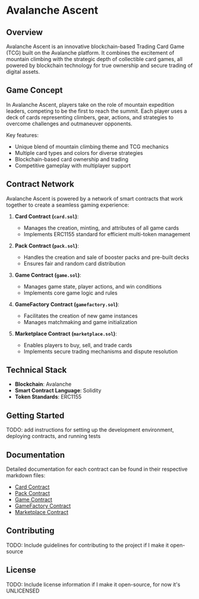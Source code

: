 # Avalanche Ascent

## Overview

Avalanche Ascent is an innovative blockchain-based Trading Card Game (TCG) built on the Avalanche platform. It combines the excitement of mountain climbing with the strategic depth of collectible card games, all powered by blockchain technology for true ownership and secure trading of digital assets.

## Game Concept

In Avalanche Ascent, players take on the role of mountain expedition leaders, competing to be the first to reach the summit. Each player uses a deck of cards representing climbers, gear, actions, and strategies to overcome challenges and outmaneuver opponents.

Key features:
- Unique blend of mountain climbing theme and TCG mechanics
- Multiple card types and colors for diverse strategies
- Blockchain-based card ownership and trading
- Competitive gameplay with multiplayer support

## Contract Network

Avalanche Ascent is powered by a network of smart contracts that work together to create a seamless gaming experience:

1. **Card Contract (`card.sol`)**: 
   - Manages the creation, minting, and attributes of all game cards
   - Implements ERC1155 standard for efficient multi-token management

2. **Pack Contract (`pack.sol`)**: 
   - Handles the creation and sale of booster packs and pre-built decks
   - Ensures fair and random card distribution

3. **Game Contract (`game.sol`)**: 
   - Manages game state, player actions, and win conditions
   - Implements core game logic and rules

4. **GameFactory Contract (`gamefactory.sol`)**: 
   - Facilitates the creation of new game instances
   - Manages matchmaking and game initialization

5. **Marketplace Contract (`marketplace.sol`)**: 
   - Enables players to buy, sell, and trade cards
   - Implements secure trading mechanisms and dispute resolution

## Technical Stack

- **Blockchain**: Avalanche
- **Smart Contract Language**: Solidity
- **Token Standards**: ERC1155

## Getting Started

TODO: add instructions for setting up the development environment, deploying contracts, and running tests

## Documentation

Detailed documentation for each contract can be found in their respective markdown files:

- [Card Contract](./docs/Card.md)
- [Pack Contract](./docs/Pack.md)
- [Game Contract](./docs/Game.md)
- [GameFactory Contract](./docs/GameFactory.md)
- [Marketplace Contract](./docs/Marketplace.md)

## Contributing

TODO: Include guidelines for contributing to the project if I make it open-source

## License

TODO: Include license information if I make it open-source, for now it's
UNLICENSED

